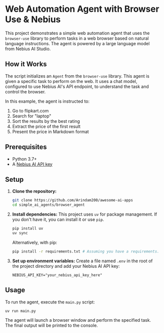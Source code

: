 # Web Automation Agent with Browser Use & Nebius

This project demonstrates a simple web automation agent that uses the `browser-use` library to perform tasks in a web browser based on natural language instructions. The agent is powered by a large language model from Nebius AI Studio.

## How it Works

The script initializes an `Agent` from the `browser-use` library. This agent is given a specific task to perform on the web. It uses a chat model, configured to use Nebius AI's API endpoint, to understand the task and control the browser.

In this example, the agent is instructed to:

1. Go to flipkart.com
2. Search for "laptop"
3. Sort the results by the best rating
4. Extract the price of the first result
5. Present the price in Markdown format

## Prerequisites

- Python 3.7+
- A [Nebius AI API key](https://dub.sh/nebius)

## Setup

1.  **Clone the repository:**

    ```bash
    git clone https://github.com/Arindam200/awesome-ai-apps
    cd simple_ai_agents/browser_agent
    ```

2.  **Install dependencies:**
    This project uses `uv` for package management. If you don't have it, you can install it or use `pip`.

    ```bash
    pip install uv
    uv sync
    ```

    Alternatively, with pip:

    ```bash
    pip install -r requirements.txt # Assuming you have a requirements.txt, or generate one from pyproject.toml
    ```

3.  **Set up environment variables:**
    Create a file named `.env` in the root of the project directory and add your Nebius AI API key:
    ```
    NEBIUS_API_KEY="your_nebius_api_key_here"
    ```

## Usage

To run the agent, execute the `main.py` script:

```bash
uv run main.py
```

The agent will launch a browser window and perform the specified task. The final output will be printed to the console.
